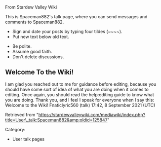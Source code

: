 From Stardew Valley Wiki

This is Spaceman882's talk page, where you can send messages and comments to Spaceman882.

- Sign and date your posts by typing four tildes (~~~~).
- Put new text below old text.

<!--THE END-->

- Be polite.
- Assume good faith.
- Don't delete discussions.

## Welcome To the Wiki!

I am glad you reached out to me for guidance before editing, because you should have some sort of idea of what you are doing when it comes to editing. Once again, you should read the help:editing guide to know what you are doing. Thank you, and I feel I speak for everyone when I say this: Welcome to the Wiki! Fnaticlyric560 (talk) 17:42, 8 September 2021 (UTC)

Retrieved from "https://stardewvalleywiki.com/mediawiki/index.php?title=User\_talk:Spaceman882&amp;oldid=125847"

Category:

- User talk pages